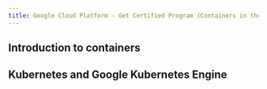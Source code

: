```yaml
---
title: Google Cloud Platform - Get Certified Program (Containers in the Cloud)
---
```


## Introduction to containers

## Kubernetes and Google Kubernetes Engine
